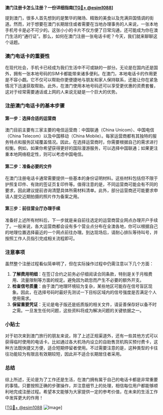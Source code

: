 **澳门注册卡怎么注册？一份详细指南[[TG💪+ @esim1088](https://t.me/s/esim1088)]**

提到澳门，很多人首先想到的是繁华的赌场、精致的美食以及充满异国情调的街道。然而，对于想要在澳门长期居住或者需要在当地办理事务的人来说，一张本地手机号卡是必不可少的。这张小小的卡片不仅方便了日常沟通，还可能成为你在澳门生活的“通行证”。那么，如何在澳门注册一张电话卡呢？今天，我们就来聊聊这个话题。

### 澳门电话卡的重要性

在现代社会，手机卡已经成为我们生活中不可或缺的一部分。无论是在国内还是国外，拥有一张本地号码的SIM卡都能带来诸多便利。在澳门，本地电话卡的作用更是不容小觑。它不仅可以帮助你更便捷地与朋友和家人保持联系，还能让你在紧急情况下迅速获取帮助。此外，在澳门使用本地号码还可以享受更优惠的资费套餐，这对于经常需要通话或上网的人来说无疑是一个巨大的优势。

### 注册澳门电话卡的基本步骤

#### 第一步：选择合适的运营商

澳门目前主要有三家主要的电信运营商：中国联通（China Unicom）、中国电信（China Telecom）以及中国移动（China Mobile）。每家运营商都有其独特的服务特点和服务区域覆盖情况。因此，在选择运营商时，你需要根据自己的需求进行权衡。例如，如果你希望获得更好的国际漫游服务，可以选择中国联通；如果更注重本地网络稳定性，则可以考虑中国电信。

#### 第二步：准备必要的文件

在澳门注册电话卡通常需要提供一些基本的身份证明材料。这些材料包括但不限于护照复印件、有效的签证页复印件等。值得注意的是，不同运营商可能会有不同的要求，因此建议提前咨询清楚具体所需材料清单。此外，部分运营商还可能要求申请人提交近期拍摄的照片作为备案之用。

#### 第三步：前往营业厅办理手续

准备好上述所有材料后，下一步就是亲自前往选定的运营商营业网点办理开户手续了。一般来说，各大运营商都会设有多个营业点分布在全澳各地，你可以根据自己的地理位置选择最近的一个网点前往办理。到达现场后，请耐心排队等待叫号，并按照工作人员指引完成相关流程即可。

### 注意事项

虽然整个注册过程看似简单明了，但在实际操作过程中仍需注意以下几个方面：

1. **了解费用明细**：在签订合约之前务必仔细阅读合同条款，特别是关于月租费用、流量限制等方面的规定。避免因为疏忽而产生不必要的额外开支。
2. **检查信号质量**：由于澳门地理环境较为复杂，某些地区可能存在信号盲区现象。因此，在选择号码时最好先测试一下目标区域内的信号强度是否满足个人使用需求。
3. **保留重要凭证**：无论是电子版还是纸质版的相关文件，请妥善保存好以备不时之需。一旦发生任何问题，这些资料将成为解决问题的关键依据之一。

### 小贴士

对于初次来到澳门旅行的朋友来说，除了上述正规渠道外，还有一些其他方式可以获得临时使用的电话卡。比如通过各大机场内设立的自助售货机购买预付费卡，这种方法既快捷又方便，适合短期停留者使用。不过需要注意的是，这种类型的卡往往功能较为有限且有效期较短，因此并不适合长期居住者采用。

### 总结

综上所述，无论是为了工作还是生活，在澳门拥有属于自己的电话卡都是非常重要的事情。只要按照正确的步骤操作，并注意细节上的处理，相信每位用户都能够顺利地完成注册过程。希望本文能够为大家提供一定的参考价值，在未来的生活工作中发挥更大的作用！

[[TG💪+ @esim1088](https://t.me/s/esim1088) ![Image](https://i.postimg.cc/4NQfJmqS/Snipaste-2025-05-13-00-14-12.png)]